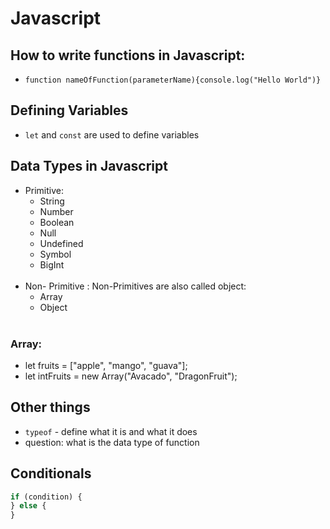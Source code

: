 # Javascript

## How to write functions in Javascript:

- `function nameOfFunction(parameterName){console.log("Hello World")}`

## Defining Variables

- `let` and `const` are used to define variables

## Data Types in Javascript

- Primitive:
  - String
  - Number
  - Boolean
  - Null
  - Undefined
  - Symbol
  - BigInt </br></br>
- Non- Primitive : Non-Primitives are also called object:
  - Array
  - Object </br></br>

### Array:

- let fruits = ["apple", "mango", "guava"];
- let intFruits = new Array("Avacado", "DragonFruit");

## Other things

- `typeof` - define what it is and what it does
- question: what is the data type of function

## Conditionals

```javascript
if (condition) {
} else {
}
```
